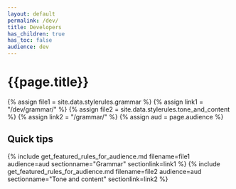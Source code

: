 ```yaml
---
layout: default
permalink: /dev/
title: Developers
has_children: true
has_toc: false
audience: dev
---
```

# {{page.title}}

{% assign file1 = site.data.stylerules.grammar %}
{% assign link1 = "/dev/grammar/" %}
{% assign file2 = site.data.stylerules.tone_and_content %}
{% assign link2 = "/grammar/" %}
{% assign aud = page.audience %}

## Quick tips
{% include get_featured_rules_for_audience.md filename=file1 audience=aud sectionname="Grammar" sectionlink=link1 %}
{% include get_featured_rules_for_audience.md filename=file2 audience=aud sectionname="Tone and content" sectionlink=link2 %}